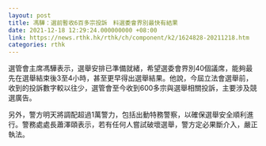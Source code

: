 ```yaml
---
layout: post
title: 馮驊：選前暫收6百多宗投訴　料選委會界別最快有結果
date: 2021-12-18 12:29:24.000000000 +08:00
link: https://news.rthk.hk/rthk/ch/component/k2/1624828-20211218.htm
categories: rthk
---
```


選管會主席馮驊表示，選舉安排已準備就緒，希望選委會界別40個議席，能夠最先在選舉結束後3至4小時，甚至更早得出選舉結果。他說，今屆立法會選舉前，收到的投訴數字較以往少，選管會至今收到600多宗與選舉相關投訴，主要涉及競選廣告。

另外，警方明天將調配超過1萬警力，包括出動特務警察，以確保選舉安全順利進行。警務處處長蕭澤頤表示，若有任何人嘗試破壞選舉，警方定必果斷介入，嚴正執法。
